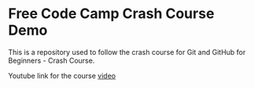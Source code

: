 # Free Code Camp Crash Course Demo

This is a repository used to follow the crash course for Git and GitHub for Beginners - Crash Course.

Youtube link for the course [video](https://youtu.be/RGOj5yH7evk)

